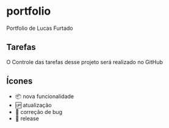 # portfolio

Portfolio de Lucas Furtado

## Tarefas

O Controle das tarefas desse projeto será realizado no GitHub

## Ícones

- :package: nova funcionalidade
- :up: atualização
- :bug: correção de bug
- :checkered_flag: release